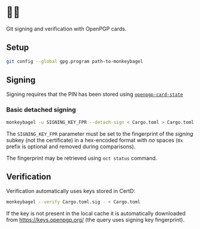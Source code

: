 # 🐒️🥯️

Git signing and verification with OpenPGP cards.

## Setup

```sh
git config --global gpg.program path-to-monkeybagel
```

## Signing

Signing requires that the PIN has been stored using [`openpgp-card-state`][OCS]

[OCS]: https://crates.io/crates/openpgp-card-state

### Basic detached signing

```sh
monkeybagel -u SIGNING_KEY_FPR --detach-sign < Cargo.toml > Cargo.toml.sig
```

The `SIGNING_KEY_FPR` parameter must be set to the fingerprint of the *signing* subkey (not the certificate) in a hex-encoded format with *no* spaces (`0x` prefix is optional and removed during comparisons).

The fingerprint may be retrieved using `oct status` command.

## Verification

Verification automatically uses keys stored in CertD:

```sh
monkeybagel --verify Cargo.toml.sig - < Cargo.toml
```

If the key is not present in the local cache it is automatically downloaded from https://keys.openpgp.org/ (the query uses signing key fingerprint).
